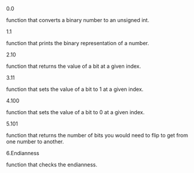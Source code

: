 0.0

function that converts a binary number to an unsigned int.



1.1

function that prints the binary representation of a number.



2.10

function that returns the value of a bit at a given index.



3.11

function that sets the value of a bit to 1 at a given index.



4.100

function that sets the value of a bit to 0 at a given index.



5.101

function that returns the number of bits you would need to flip to get from one number to another.



6.Endianness

function that checks the endianness.
